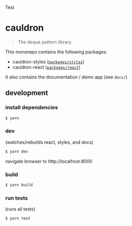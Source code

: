 Test
# cauldron

> The deque pattern library

This monorepo contains the following packages:

- cauldron-styles ([`packages/styles`](packages/style/README.md))
- cauldron-react ([`packages/react`](packages/react/README.md))

It also contains the documentation / demo app (see `docs/`)

## development

### install dependencies

```sh
$ yarn
```

### dev

(watches/rebuilds react, styles, and docs)

```sh
$ yarn dev
```

navigate browser to http://localhost:8000

### build

```sh
$ yarn build
```

### run tests

(runs all tests)

```sh
$ yarn test
```
